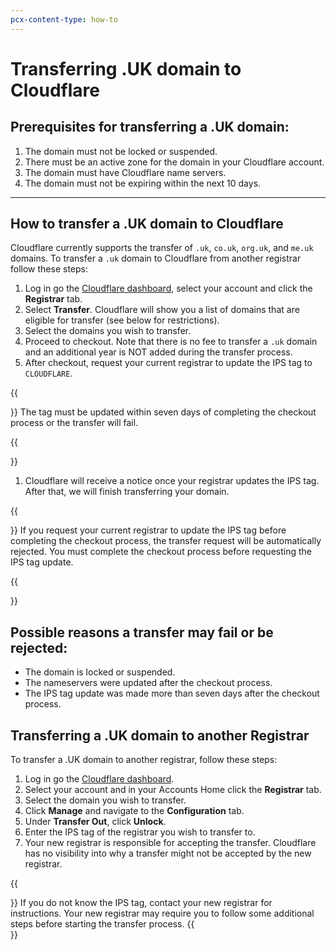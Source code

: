 ```yaml
---
pcx-content-type: how-to
---
```


# Transferring .UK domain to Cloudflare

## Prerequisites for transferring a .UK domain:

1. The domain must not be locked or suspended.
1. There must be an active zone for the domain in your Cloudflare account.
1. The domain must have Cloudflare name servers.
1. The domain must not be expiring within the next 10 days.

---

## How to transfer a .UK domain to Cloudflare

Cloudflare currently supports the transfer of `.uk`, `co.uk`, `org.uk`, and `me.uk` domains. To transfer a `.uk` domain to Cloudflare from another registrar follow these steps:

1. Log in go the [Cloudflare dashboard](https://dash.cloudflare.com/), select your account and click the **Registrar** tab.
1. Select **Transfer**. Cloudflare will show you a list of domains that are eligible for transfer (see below for restrictions).
1. Select the domains you wish to transfer.
1. Proceed to checkout. Note that there is no fee to transfer a `.uk` domain and an additional year is NOT added during the transfer process.
1. After checkout, request your current registrar to update the IPS tag to `CLOUDFLARE`.

  {{<Aside type="note">}}
The tag must be updated within seven days of completing the checkout process or the transfer will fail.

  {{</Aside>}}

1. Cloudflare will receive a notice once your registrar updates the IPS tag. After that, we will finish transferring your domain.

  {{<Aside type="warning" header="Warning">}}
If you request your current registrar to update the IPS tag before completing the checkout process, the transfer request will be automatically rejected. You must complete the checkout process before requesting the IPS tag update.

  {{</Aside>}}

## Possible reasons a transfer may fail or be rejected:

- The domain is locked or suspended.
- The nameservers were updated after the checkout process.
- The IPS tag update was made more than seven days after the checkout process.

## Transferring a .UK domain to another Registrar

To transfer a .UK domain to another registrar, follow these steps:

1. Log in go the [Cloudflare dashboard](https://dash.cloudflare.com/).
1. Select your account and in your Accounts Home click the **Registrar** tab.
1. Select the domain you wish to transfer.
1. Click **Manage** and navigate to the **Configuration** tab.
1. Under **Transfer Out**, click **Unlock**.
1. Enter the IPS tag of the registrar you wish to transfer to.
1. Your new registrar is responsible for accepting the transfer. Cloudflare has no visibility into why a transfer might not be accepted by the new registrar.

{{<Aside type="note">}}
If you do not know the IPS tag, contact your new registrar for instructions. Your new registrar may require you to follow some additional steps before starting the transfer process.
{{</Aside>}}
